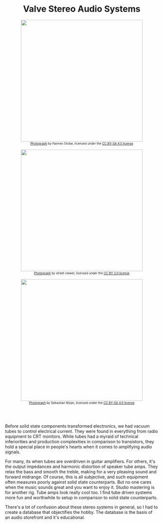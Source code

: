 <div align="center">

# Valve Stereo Audio Systems

<img width="400px" src="https://upload.wikimedia.org/wikipedia/commons/thumb/9/94/Tube_amplifier_%28time_exposure%29.jpg/800px-Tube_amplifier_%28time_exposure%29.jpg"/><br>
<small style="font-size: 10px;">[Photograph](https://commons.wikimedia.org/wiki/File:Tube_amplifier_(time_exposure).jpg) by Hannes Grobe, licensed under the [CC BY-SA 4.0 license](https://creativecommons.org/licenses/by-sa/4.0/deed.en)</small>

<img width="400px" src="https://upload.wikimedia.org/wikipedia/commons/c/cb/Tube_amplifier_%40_Vacuum_Tube_Kingdom%2C_Tokyo_Radio_Department_Store_B1F_%282010-03-06_16.34.02%29.jpg"/><br>
<small style="font-size: 10px;">[Photograph](https://commons.wikimedia.org/wiki/File:Tube_amplifier_@_Vacuum_Tube_Kingdom,_Tokyo_Radio_Department_Store_B1F_(2010-03-06_16.34.02).jpg) by street viewer, licensed under the [CC BY 2.0 license](https://creativecommons.org/licenses/by/2.0/)</small>

<img width="400px" src="https://upload.wikimedia.org/wikipedia/commons/thumb/c/cd/Glowing_vacuum_tubes_of_tube_audio_amplifier_Mcintosh_MC275_%28cropped%29.jpg/755px-Glowing_vacuum_tubes_of_tube_audio_amplifier_Mcintosh_MC275_%28cropped%29.jpg"/><br>
<small style="font-size: 10px;">[Photograph](https://commons.wikimedia.org/wiki/File:Glowing_vacuum_tubes_of_tube_audio_amplifier_Mcintosh_MC275_(cropped).jpg) by Sebastian Nizan, licensed under the [CC BY-SA 4.0 license](https://creativecommons.org/licenses/by-sa/4.0/deed.en)</small>

</div>

<br><br>

Before solid state components transformed electronics, we had vacuum tubes to control electrical current. 
They were found in everything from radio equipment to CRT monitors. 
While tubes had a myraid of technical inferiorities and production complexities in comparison to transistors,
they hold a special place in people's hearts when it comes to amplifying audio signals. <br>

For many, its when tubes are overdriven in guitar amplifiers. 
For others, it's the output impedances and harmonic distortion of speaker tube amps. 
They relax the bass and smooth the treble, making for a very pleasing sound and forward midrange.
Of course, this is all subjective, and such equipment often measures poorly against solid state counterparts.
But no one cares when the music sounds great and you want to enjoy it. Studio mastering is for another rig.
Tube amps look really cool too. I find tube driven systems more fun and worthwhile to setup in comparison to solid state counterparts. <br>

There's a lot of confusion about these stereo systems in general, so I had to create a database that
objectifies the hobby. The database is the basis of an audio storefront and it's educational. 
